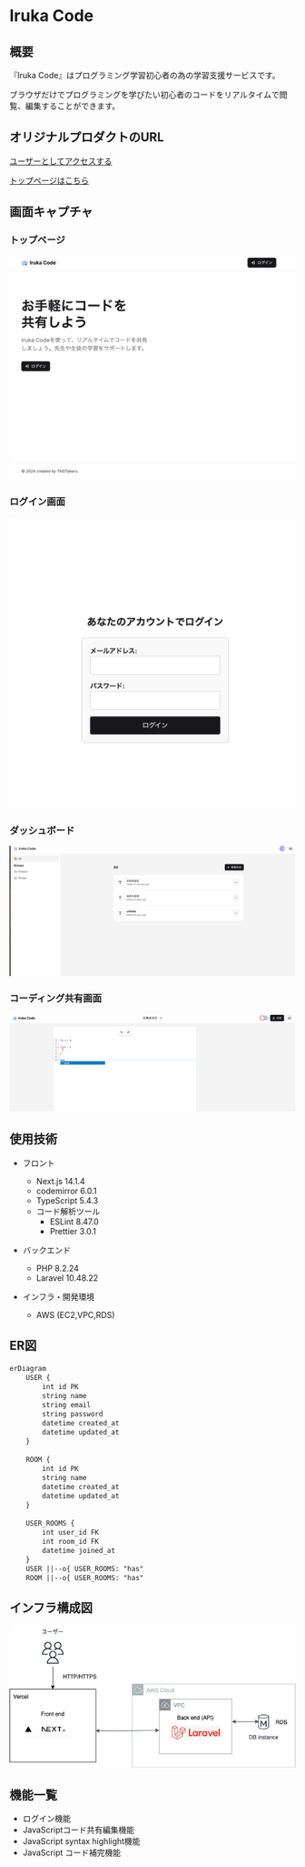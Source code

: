 # Iruka Code

## 概要
『Iruka Code』はプログラミング学習初心者の為の学習支援サービスです。

ブラウザだけでプログラミングを学びたい初心者のコードをリアルタイムで閲覧、編集することができます。


 ## オリジナルプロダクトのURL
 [ユーザーとしてアクセスする](https://iruka-code.vercel.app/text/m9btARdR9GuCVSiVHDwRA)

 [トップページはこちら](https://iruka-code.vercel.app/)

## 画面キャプチャ
### トップページ
![トップページ](./assets/top.png)
### ログイン画面
![ログイン画面](./assets/login.png)
### ダッシュボード
![ダッシュボード](./assets/dashboard.png)
### コーディング共有画面
![コーディング共有画面](./assets/main.png)

## 使用技術
- フロント
    - Next.js 14.1.4
    - codemirror 6.0.1
    - TypeScript 5.4.3
    - コード解析ツール
        - ESLint 8.47.0
        - Prettier 3.0.1
- バックエンド
    - PHP 8.2.24
    - Laravel 10.48.22

- インフラ・開発環境
    - AWS (EC2,VPC,RDS)

## ER図

```mermaid
erDiagram
    USER {
        int id PK
        string name
        string email
        string password
        datetime created_at
        datetime updated_at
    }

    ROOM {
        int id PK
        string name
        datetime created_at
        datetime updated_at
    }

    USER_ROOMS {
        int user_id FK
        int room_id FK
        datetime joined_at
    }
    USER ||--o{ USER_ROOMS: "has"
    ROOM ||--o{ USER_ROOMS: "has"
```

## インフラ構成図
![インフラ画像](./assets/iruka-code_infra.jpg)

## 機能一覧
- ログイン機能
- JavaScriptコード共有編集機能
- JavaScript syntax highlight機能
- JavaScript コード補完機能
